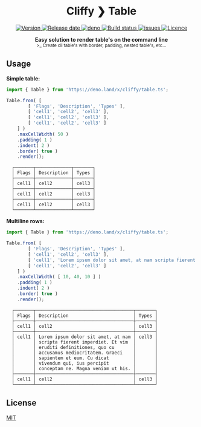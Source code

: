 <h1 align="center">Cliffy ❯ Table </h1>

<p align="center">
  <a href="https://github.com/c4spar/deno-cliffy/releases">
    <img alt="Version" src="https://img.shields.io/github/v/release/c4spar/deno-cliffy?logo=github" />
  </a>
  <a href="https://github.com/c4spar/deno-cliffy/releases">
    <img alt="Release date" src="https://img.shields.io/github/release-date/c4spar/deno-cliffy?logo=github" />
  </a>
  <a href="https://deno.land/">
    <img src="https://img.shields.io/badge/deno-v0.42.0-green?logo=deno" alt="deno" />
  </a>
  <a href="https://github.com/c4spar/deno-cliffy/actions?query=workflow%3Aci">
    <img alt="Build status" src="https://github.com/c4spar/deno-cliffy/workflows/ci/badge.svg?branch=master" />
  </a>
  <a href="https://github.com/c4spar/deno-cliffy/issues?q=is%3Aissue+is%3Aopen+label%3Amodule%3Acommand">
    <img alt="issues" src="https://img.shields.io/github/issues/c4spar/deno-cliffy/module:table?label=issues&logo=github">
  </a>
  <a href="https://github.com/c4spar/deno-cliffy/actions?query=workflow%3Aci">
    <img alt="Licence" src="https://img.shields.io/github/license/c4spar/deno-cliffy?logo=github" />
  </a>
</p>

<p align="center">
  <b> Easy solution to render table's on the command line </b></br>
  <sub>>_ Create cli table's with border, padding, nested table's, etc... <sub>
</p>


## Usage

**Simple table:**

```typescript
import { Table } from 'https://deno.land/x/cliffy/table.ts';

Table.from( [
        [ 'Flags', 'Description', 'Types' ],
        [ 'cell1', 'cell2', 'cell3' ],
        [ 'cell1', 'cell2', 'cell3' ],
        [ 'cell1', 'cell2', 'cell3' ]
    ] )
    .maxCellWidth( 50 )
    .padding( 1 )
    .indent( 2 )
    .border( true )
    .render();
```

```
  ┌───────┬─────────────┬───────┐
  │ Flags │ Description │ Types │
  ├───────┼─────────────┼───────┤
  │ cell1 │ cell2       │ cell3 │
  ├───────┼─────────────┼───────┤
  │ cell1 │ cell2       │ cell3 │
  ├───────┼─────────────┼───────┤
  │ cell1 │ cell2       │ cell3 │
  └───────┴─────────────┴───────┘
```

**Multiline rows:**

```typescript
import { Table } from 'https://deno.land/x/cliffy/table.ts';

Table.from( [
        [ 'Flags', 'Description', 'Types' ],
        [ 'cell1', 'cell2', 'cell3' ],
        [ 'cell1', 'Lorem ipsum dolor sit amet, at nam scripta fierent imperdiet. Et vim eruditi definitiones, quo cu accusamus mediocritatem. Graeci sapientem et eum. Cu dicat vivendum qui, ius percipit conceptam ne. Magna veniam ut his.', 'cell3' ],
        [ 'cell1', 'cell2', 'cell3' ]
    ] )
    .maxCellWidth( [ 10, 40, 10 ] )
    .padding( 1 )
    .indent( 2 )
    .border( true )
    .render();

```

```
  ┌───────┬────────────────────────────────────┬───────┐
  │ Flags │ Description                        │ Types │
  ├───────┼────────────────────────────────────┼───────┤
  │ cell1 │ cell2                              │ cell3 │
  ├───────┼────────────────────────────────────┼───────┤
  │ cell1 │ Lorem ipsum dolor sit amet, at nam │ cell3 │
  │       │ scripta fierent imperdiet. Et vim  │       │
  │       │ eruditi definitiones, quo cu       │       │
  │       │ accusamus mediocritatem. Graeci    │       │
  │       │ sapientem et eum. Cu dicat         │       │
  │       │ vivendum qui, ius percipit         │       │
  │       │ conceptam ne. Magna veniam ut his. │       │
  ├───────┼────────────────────────────────────┼───────┤
  │ cell1 │ cell2                              │ cell3 │
  └───────┴────────────────────────────────────┴───────┘
```

## License

[MIT](LICENSE)
